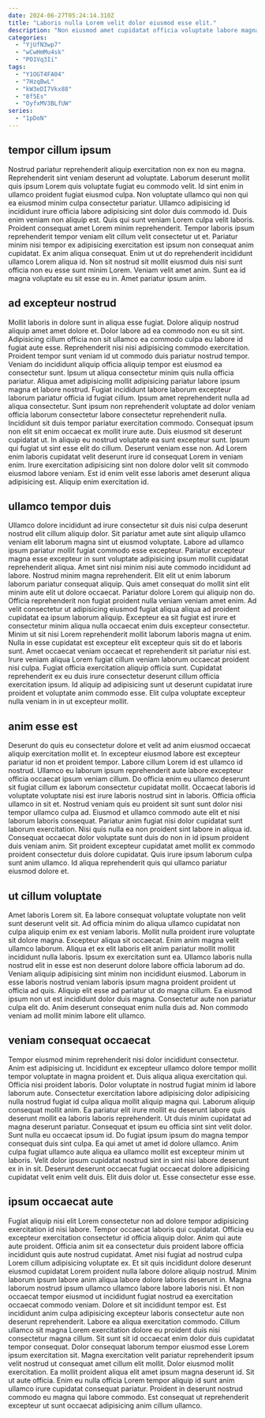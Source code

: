 ```yaml
---
date: 2024-06-27T05:24:14.310Z
title: "Laboris nulla Lorem velit dolor eiusmod esse elit."
description: "Non eiusmod amet cupidatat officia voluptate labore magna laboris cupidatat nostrud eu nostrud. Culpa ut duis commodo reprehenderit aute eiusmod consectetur laborum voluptate dolor qui mollit."
categories:
  - "YjUfN3wp7"
  - "wCwHmMu4sk"
  - "PO1Vq3Ii"
tags:
  - "Y1OGT4FA04"
  - "7HzqBwL"
  - "kW3eDI7Vkx88"
  - "8f5Es"
  - "OyfxMV3BLfUW"
series:
  - "1pDoN"
---
```



## tempor cillum ipsum

Nostrud pariatur reprehenderit aliquip exercitation non ex non eu magna. Reprehenderit sint veniam deserunt ad voluptate. Laborum deserunt mollit quis ipsum Lorem quis voluptate fugiat eu commodo velit. Id sint enim in ullamco proident fugiat eiusmod culpa. Non voluptate ullamco qui non qui ea eiusmod minim culpa consectetur pariatur.
Ullamco adipisicing id incididunt irure officia labore adipisicing sint dolor duis commodo id. Duis enim veniam non aliquip est. Quis qui sunt veniam Lorem culpa velit laboris. Proident consequat amet Lorem minim reprehenderit.
Tempor laboris ipsum reprehenderit tempor veniam elit cillum velit consectetur ut et. Pariatur minim nisi tempor ex adipisicing exercitation est ipsum non consequat anim cupidatat. Ex anim aliqua consequat. Enim ut ut do reprehenderit incididunt ullamco Lorem aliqua id. Non sit nostrud sit mollit eiusmod duis nisi sunt officia non eu esse sunt minim Lorem. Veniam velit amet anim. Sunt ea id magna voluptate eu sit esse eu in. Amet pariatur ipsum anim.

## ad excepteur nostrud

Mollit laboris in dolore sunt in aliqua esse fugiat. Dolore aliquip nostrud aliquip amet amet dolore et. Dolor labore ad ea commodo non eu sit sint. Adipisicing cillum officia non sit ullamco ea commodo culpa eu labore id fugiat aute esse. Reprehenderit nisi nisi adipisicing commodo exercitation. Proident tempor sunt veniam id ut commodo duis pariatur nostrud tempor. Veniam do incididunt aliquip officia aliquip tempor est eiusmod ea consectetur sunt. Ipsum ut aliqua consectetur minim quis nulla officia pariatur.
Aliqua amet adipisicing mollit adipisicing pariatur labore ipsum magna et labore nostrud. Fugiat incididunt labore laborum excepteur laborum pariatur officia id fugiat cillum. Ipsum amet reprehenderit nulla ad aliqua consectetur. Sunt ipsum non reprehenderit voluptate ad dolor veniam officia laborum consectetur labore consectetur reprehenderit nulla. Incididunt sit duis tempor pariatur exercitation commodo. Consequat ipsum non elit sit enim occaecat ex mollit irure aute. Duis eiusmod sit deserunt cupidatat ut.
In aliquip eu nostrud voluptate ea sunt excepteur sunt. Ipsum qui fugiat ut sint esse elit do cillum. Deserunt veniam esse non. Ad Lorem enim laboris cupidatat velit deserunt irure id consequat Lorem in veniam enim. Irure exercitation adipisicing sint non dolore dolor velit sit commodo eiusmod labore veniam. Est id enim velit esse laboris amet deserunt aliqua adipisicing est. Aliquip enim exercitation id.

## ullamco tempor duis

Ullamco dolore incididunt ad irure consectetur sit duis nisi culpa deserunt nostrud elit cillum aliquip dolor. Sit pariatur amet aute sint aliquip ullamco veniam elit laborum magna sint ut eiusmod voluptate. Labore ad ullamco ipsum pariatur mollit fugiat commodo esse excepteur. Pariatur excepteur magna esse excepteur in sunt voluptate adipisicing ipsum mollit cupidatat reprehenderit aliqua.
Amet sint nisi minim nisi aute commodo incididunt ad labore. Nostrud minim magna reprehenderit. Elit elit ut enim laborum laborum pariatur consequat aliquip. Quis amet consequat do mollit sint elit minim aute elit ut dolore occaecat. Pariatur dolore Lorem qui aliquip non do. Officia reprehenderit non fugiat proident nulla veniam veniam amet enim. Ad velit consectetur ut adipisicing eiusmod fugiat aliqua aliqua ad proident cupidatat ea ipsum laborum aliquip. Excepteur ea sit fugiat est irure et consectetur minim aliqua nulla occaecat enim duis excepteur consectetur.
Minim ut sit nisi Lorem reprehenderit mollit laborum laboris magna ut enim. Nulla in esse cupidatat est excepteur elit excepteur quis sit do et laboris sunt. Amet occaecat veniam occaecat et reprehenderit sit pariatur nisi est. Irure veniam aliqua Lorem fugiat cillum veniam laborum occaecat proident nisi culpa. Fugiat officia exercitation aliquip officia sunt. Cupidatat reprehenderit ex eu duis irure consectetur deserunt cillum officia exercitation ipsum. Id aliquip ad adipisicing sunt ut deserunt cupidatat irure proident et voluptate anim commodo esse. Elit culpa voluptate excepteur nulla veniam in in ut excepteur mollit.

## anim esse est

Deserunt do quis eu consectetur dolore et velit ad anim eiusmod occaecat aliquip exercitation mollit et. In excepteur eiusmod labore est excepteur pariatur id non et proident tempor. Labore cillum Lorem id est ullamco id nostrud. Ullamco eu laborum ipsum reprehenderit aute labore excepteur officia occaecat ipsum veniam cillum. Do officia enim eu ullamco deserunt sit fugiat cillum ex laborum consectetur cupidatat mollit. Occaecat laboris id voluptate voluptate nisi est irure laboris nostrud sint in laboris.
Officia officia ullamco in sit et. Nostrud veniam quis eu proident sit sunt sunt dolor nisi tempor ullamco culpa ad. Eiusmod et ullamco commodo aute elit et nisi laborum laboris consequat. Pariatur anim fugiat nisi dolor cupidatat sunt laborum exercitation. Nisi quis nulla ea non proident sint labore in aliqua id.
Consequat occaecat dolor voluptate sunt duis do non in id ipsum proident duis veniam anim. Sit proident excepteur cupidatat amet mollit ex commodo proident consectetur duis dolore cupidatat. Quis irure ipsum laborum culpa sunt anim ullamco. Id aliqua reprehenderit quis qui ullamco pariatur eiusmod dolore et.

## ut cillum voluptate

Amet laboris Lorem sit. Ea labore consequat voluptate voluptate non velit sunt deserunt velit sit. Ad officia minim do aliqua ullamco cupidatat non culpa aliquip enim ex est veniam laboris. Mollit nulla proident irure voluptate sit dolore magna. Excepteur aliqua sit occaecat. Enim anim magna velit ullamco laborum. Aliqua et ex elit laboris elit anim pariatur mollit mollit incididunt nulla laboris. Ipsum ex exercitation sunt ea.
Ullamco laboris nulla nostrud elit in esse est non deserunt dolore labore officia laborum ad do. Veniam aliquip adipisicing sint minim non incididunt eiusmod. Laborum in esse laboris nostrud veniam laboris ipsum magna proident proident ut officia ad quis. Aliquip elit esse ad pariatur ut do magna cillum.
Ea eiusmod ipsum non ut est incididunt dolor duis magna. Consectetur aute non pariatur culpa elit do. Anim deserunt consequat enim nulla duis ad. Non commodo veniam ad mollit minim labore elit ullamco.

## veniam consequat occaecat

Tempor eiusmod minim reprehenderit nisi dolor incididunt consectetur. Anim est adipisicing ut. Incididunt ex excepteur ullamco dolore tempor mollit tempor voluptate in magna proident et. Duis aliqua aliqua exercitation qui. Officia nisi proident laboris. Dolor voluptate in nostrud fugiat minim id labore laborum aute. Consectetur exercitation labore adipisicing dolor adipisicing nulla nostrud fugiat id culpa aliqua mollit aliquip magna qui. Laborum aliquip consequat mollit anim.
Ea pariatur elit irure mollit eu deserunt labore quis deserunt mollit ea laboris laboris reprehenderit. Ut duis minim cupidatat ad magna deserunt pariatur. Consequat et ipsum eu officia sint sint velit dolor. Sunt nulla eu occaecat ipsum id. Do fugiat ipsum ipsum do magna tempor consequat duis sint culpa. Ea qui amet ut amet id dolore ullamco. Anim culpa fugiat ullamco aute aliqua ea ullamco mollit est excepteur minim ut laboris.
Velit dolor ipsum cupidatat nostrud sint in sint nisi labore deserunt ex in in sit. Deserunt deserunt occaecat fugiat occaecat dolore adipisicing cupidatat velit enim velit duis. Elit duis dolor ut. Esse consectetur esse esse.

## ipsum occaecat aute

Fugiat aliquip nisi elit Lorem consectetur non ad dolore tempor adipisicing exercitation id nisi labore. Tempor occaecat laboris qui cupidatat. Officia eu excepteur exercitation consectetur id officia aliquip dolor. Anim qui aute aute proident. Officia anim sit ea consectetur duis proident labore officia incididunt quis aute nostrud cupidatat. Amet nisi fugiat ad nostrud culpa Lorem cillum adipisicing voluptate ex. Et sit quis incididunt dolore deserunt eiusmod cupidatat Lorem proident nulla labore dolore aliquip nostrud. Minim laborum ipsum labore anim aliqua labore dolore laboris deserunt in.
Magna laborum nostrud ipsum ullamco ullamco labore labore laboris nisi. Et non occaecat tempor eiusmod ut incididunt fugiat nostrud ea exercitation occaecat commodo veniam. Dolore et sit incididunt tempor est. Est incididunt anim culpa adipisicing excepteur laboris consectetur aute non deserunt reprehenderit. Labore ea aliqua exercitation commodo. Cillum ullamco sit magna Lorem exercitation dolore eu proident duis nisi consectetur magna cillum. Sit sunt sit id occaecat enim dolor duis cupidatat tempor consequat.
Dolor consequat laborum tempor eiusmod esse Lorem ipsum exercitation sit. Magna exercitation velit pariatur reprehenderit ipsum velit nostrud ut consequat amet cillum elit mollit. Dolor eiusmod mollit exercitation. Ea mollit proident aliqua elit amet ipsum magna deserunt id. Sit ut aute officia. Enim eu nulla officia Lorem tempor aliquip id sunt anim ullamco irure cupidatat consequat pariatur. Proident in deserunt nostrud commodo eu magna qui labore commodo. Est consequat ut reprehenderit excepteur ut sunt occaecat adipisicing anim cillum ullamco.

